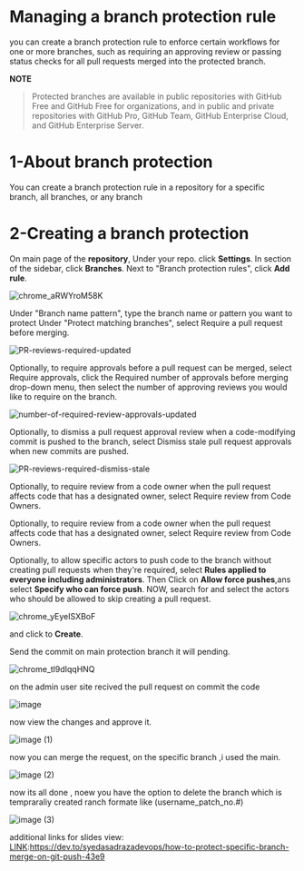 # **Managing a branch protection rule**
you can create a branch protection rule to enforce certain workflows for one or more branches, such as requiring an approving review or passing status checks for all pull requests merged into the protected branch.

**NOTE**
>Protected branches are available in public repositories with GitHub Free and GitHub Free for organizations, and in public and private repositories with GitHub Pro, GitHub Team, GitHub Enterprise Cloud, and GitHub Enterprise Server.

# 1-About branch protection
You can create a branch protection rule in a repository for a specific branch, all branches, or any branch

# 2-Creating a branch protection
On main page of the **repository**, Under your repo. click **Settings**. 
In section of the sidebar, click **Branches**.
Next to "Branch protection rules", click **Add rule**.

![chrome_aRWYroM58K](https://user-images.githubusercontent.com/71556060/176152455-5d77e9b3-b018-4a1b-824b-2490b5e462e2.png)

Under "Branch name pattern", type the branch name or pattern you want to protect
Under "Protect matching branches", select Require a pull request before merging.

![PR-reviews-required-updated](https://user-images.githubusercontent.com/71556060/176152713-8ef66c27-6d59-4329-842d-3874f06d4af9.png)

Optionally, to require approvals before a pull request can be merged, select Require approvals, click the Required number of approvals before merging drop-down menu, then select the number of approving reviews you would like to require on the branch. 

![number-of-required-review-approvals-updated](https://user-images.githubusercontent.com/71556060/176152840-751516eb-a9e7-4dbe-b899-b13c17a3dc9f.png)

Optionally, to dismiss a pull request approval review when a code-modifying commit is pushed to the branch, select Dismiss stale pull request approvals when new commits are pushed. 

![PR-reviews-required-dismiss-stale](https://user-images.githubusercontent.com/71556060/176152939-487dbc5d-bc82-43b7-9c3d-5f976a1dffec.png)

Optionally, to require review from a code owner when the pull request affects code that has a designated owner, select Require review from Code Owners.

Optionally, to require review from a code owner when the pull request affects code that has a designated owner, select Require review from Code Owners.

Optionally, to allow specific actors to push code to the branch without creating pull requests when they're required, select **Rules applied to everyone including administrators**. Then Click on **Allow force pushes**,ans select **Specify who can force push**.
NOW, search for and select the actors who should be allowed to skip creating a pull request. 

![chrome_yEyeISXBoF](https://user-images.githubusercontent.com/71556060/176154710-206be65a-e561-4715-805d-ddf20e93541f.png)

and click to **Create**.


Send the commit on main protection branch it will pending.

![chrome_tl9dIqqHNQ](https://user-images.githubusercontent.com/71556060/176155529-1d2e395d-72f3-4115-af31-7b67dce82558.png)

on the admin user site recived the pull request on commit the code

![image](https://user-images.githubusercontent.com/71556060/176379273-95e182d3-2f12-4e62-99c1-ce624d372390.png)

now view the changes and approve it.

![image (1)](https://user-images.githubusercontent.com/71556060/176379505-941c0b7e-c424-460f-bdfd-6bd254a6517a.png)

now you can merge the request, on the specific branch ,i used the main.

![image (2)](https://user-images.githubusercontent.com/71556060/176380029-f21558a3-3ecc-428e-b7a3-7a6da0c6b496.png)

now its all done , noew you have the option to delete the branch which is tempraraliy created  ranch formate like (username_patch_no.#) 

![image (3)](https://user-images.githubusercontent.com/71556060/176380127-5c08a186-f38a-40ec-8d28-841f2c5d4006.png)


[LINK]: https://docs.github.com/en/repositories/configuring-branches-and-merges-in-your-repository/defining-the-mergeability-of-pull-requests/managing-a-branch-protection-rule

additional links for slides view:
[LINK]:https://dev.to/syedasadrazadevops/how-to-protect-specific-branch-merge-on-git-push-43e9


